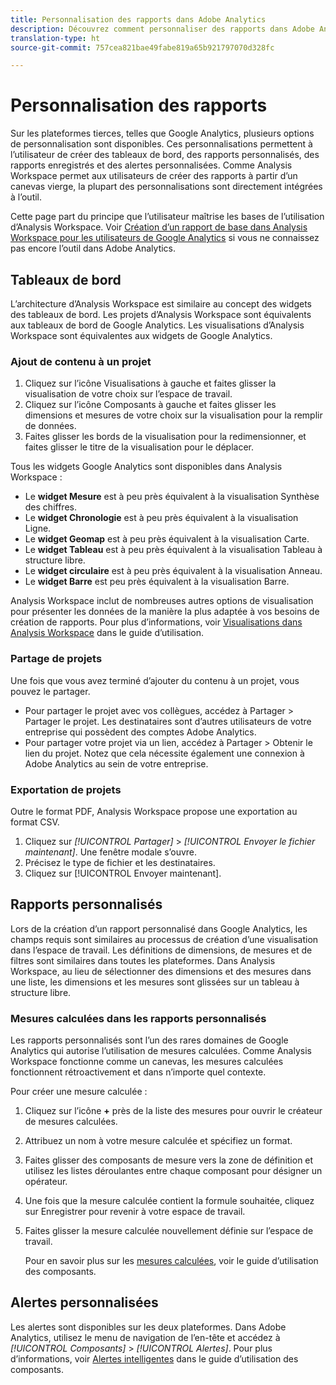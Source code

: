 ```yaml
---
title: Personnalisation des rapports dans Adobe Analytics
description: Découvrez comment personnaliser des rapports dans Adobe Analytics
translation-type: ht
source-git-commit: 757cea821bae49fabe819a65b921797070d328fc

---
```



# Personnalisation des rapports

Sur les plateformes tierces, telles que Google Analytics, plusieurs options de personnalisation sont disponibles. Ces personnalisations permettent à l’utilisateur de créer des tableaux de bord, des rapports personnalisés, des rapports enregistrés et des alertes personnalisées. Comme Analysis Workspace permet aux utilisateurs de créer des rapports à partir d’un canevas vierge, la plupart des personnalisations sont directement intégrées à l’outil.

Cette page part du principe que l’utilisateur maîtrise les bases de l’utilisation d’Analysis Workspace. Voir [Création d’un rapport de base dans Analysis Workspace pour les utilisateurs de Google Analytics](reports/create-report.md) si vous ne connaissez pas encore l’outil dans Adobe Analytics.

## Tableaux de bord

L’architecture d’Analysis Workspace est similaire au concept des widgets des tableaux de bord. Les projets d’Analysis Workspace sont équivalents aux tableaux de bord de Google Analytics. Les visualisations d’Analysis Workspace sont équivalentes aux widgets de Google Analytics.

### Ajout de contenu à un projet

1. Cliquez sur l’icône Visualisations à gauche et faites glisser la visualisation de votre choix sur l’espace de travail.
2. Cliquez sur l’icône Composants à gauche et faites glisser les dimensions et mesures de votre choix sur la visualisation pour la remplir de données.
3. Faites glisser les bords de la visualisation pour la redimensionner, et faites glisser le titre de la visualisation pour le déplacer.

Tous les widgets Google Analytics sont disponibles dans Analysis Workspace :

* Le **widget Mesure** est à peu près équivalent à la visualisation Synthèse des chiffres.
* Le **widget Chronologie** est à peu près équivalent à la visualisation Ligne.
* Le **widget Geomap** est à peu près équivalent à la visualisation Carte.
* Le **widget Tableau** est à peu près équivalent à la visualisation Tableau à structure libre.
* Le **widget circulaire** est à peu près équivalent à la visualisation Anneau.
* Le **widget Barre** est peu près équivalent à la visualisation Barre.

Analysis Workspace inclut de nombreuses autres options de visualisation pour présenter les données de la manière la plus adaptée à vos besoins de création de rapports. Pour plus d’informations, voir [Visualisations dans Analysis Workspace](/help/analyze/analysis-workspace/visualizations/freeform-analysis-visualizations.md) dans le guide d’utilisation.

### Partage de projets

Une fois que vous avez terminé d’ajouter du contenu à un projet, vous pouvez le partager.

* Pour partager le projet avec vos collègues, accédez à Partager > Partager le projet. Les destinataires sont d’autres utilisateurs de votre entreprise qui possèdent des comptes Adobe Analytics.
* Pour partager votre projet via un lien, accédez à Partager > Obtenir le lien du projet. Notez que cela nécessite également une connexion à Adobe Analytics au sein de votre entreprise.

### Exportation de projets

Outre le format PDF, Analysis Workspace propose une exportation au format CSV.

1. Cliquez sur *[!UICONTROL Partager]* > *[!UICONTROL Envoyer le fichier maintenant]*. Une fenêtre modale s’ouvre.
2. Précisez le type de fichier et les destinataires.
3. Cliquez sur [!UICONTROL Envoyer maintenant].

## Rapports personnalisés

Lors de la création d’un rapport personnalisé dans Google Analytics, les champs requis sont similaires au processus de création d’une visualisation dans l’espace de travail. Les définitions de dimensions, de mesures et de filtres sont similaires dans toutes les plateformes. Dans Analysis Workspace, au lieu de sélectionner des dimensions et des mesures dans une liste, les dimensions et les mesures sont glissées sur un tableau à structure libre.

### Mesures calculées dans les rapports personnalisés

Les rapports personnalisés sont l’un des rares domaines de Google Analytics qui autorise l’utilisation de mesures calculées. Comme Analysis Workspace fonctionne comme un canevas, les mesures calculées fonctionnent rétroactivement et dans n’importe quel contexte.

Pour créer une mesure calculée :

1. Cliquez sur l’icône **+** près de la liste des mesures pour ouvrir le créateur de mesures calculées.
2. Attribuez un nom à votre mesure calculée et spécifiez un format.
3. Faites glisser des composants de mesure vers la zone de définition et utilisez les listes déroulantes entre chaque composant pour désigner un opérateur.
4. Une fois que la mesure calculée contient la formule souhaitée, cliquez sur Enregistrer pour revenir à votre espace de travail.
5. Faites glisser la mesure calculée nouvellement définie sur l’espace de travail.

   Pour en savoir plus sur les [mesures calculées](/help/components/c-variables/c-metrics/calculated-metric.md), voir le guide d’utilisation des composants.

## Alertes personnalisées

Les alertes sont disponibles sur les deux plateformes. Dans Adobe Analytics, utilisez le menu de navigation de l’en-tête et accédez à *[!UICONTROL Composants]* > *[!UICONTROL Alertes]*. Pour plus d’informations, voir [Alertes intelligentes](/help/components/c-alerts/intellligent-alerts.md) dans le guide d’utilisation des composants.
